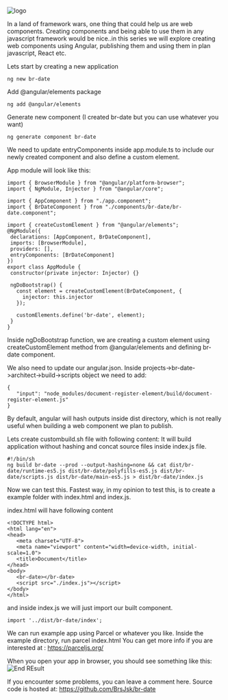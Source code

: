 ![logo](https://dev-to-uploads.s3.amazonaws.com/i/1in1ws6i5rq5a14mjclq.png)

In a land of framework wars, one thing that could help us are web components. Creating components and being able to use them in any javascript framework would be nice..in this series we will explore creating web components using Angular, publishing them and using them in plan javascript, React etc.


Lets start by creating a new application
```
ng new br-date
```
Add @angular/elements package
```
ng add @angular/elements
```
Generate new component (I created br-date but you can use whatever you want)
```
ng generate component br-date
```

We need to update entryComponents inside app.module.ts to include our newly created component  and also define a custom element.

App module will look like this:

```
import { BrowserModule } from "@angular/platform-browser";
import { NgModule, Injector } from "@angular/core";
 
import { AppComponent } from "./app.component";
import { BrDateComponent } from "./components/br-date/br-date.component";
 
import { createCustomElement } from "@angular/elements";
@NgModule({
 declarations: [AppComponent, BrDateComponent],
 imports: [BrowserModule],
 providers: [],
 entryComponents: [BrDateComponent]
})
export class AppModule {
 constructor(private injector: Injector) {}
 
 ngDoBootstrap() {
   const element = createCustomElement(BrDateComponent, {
     injector: this.injector
   });
 
   customElements.define('br-date', element);
 }
}

```

Inside ngDoBootstrap function, we are creating a custom element using createCustomElement method from @angular/elements and defining br-date component.

We also need to update our angular.json. Inside projects->br-date->architect->build->scripts object we need to add:

```
{
   "input": "node_modules/document-register-element/build/document-register-element.js"
}

```

By default, angular will hash outputs inside dist directory, which is not really useful when building a web component we plan to publish.

Lets create custombuild.sh file with following content:
It will build application without hashing and concat source files inside index.js file.

```
#!/bin/sh
ng build br-date --prod --output-hashing=none && cat dist/br-date/runtime-es5.js dist/br-date/polyfills-es5.js dist/br-date/scripts.js dist/br-date/main-es5.js > dist/br-date/index.js
```

Now we can test this.
Fastest way, in my opinion to test this, is to create a example folder with index.html and index.js.

index.html will have following content

```
<!DOCTYPE html>
<html lang="en">
<head>
   <meta charset="UTF-8">
   <meta name="viewport" content="width=device-width, initial-scale=1.0">
   <title>Document</title>
</head>
<body>
   <br-date></br-date>
   <script src="./index.js"></script>
</body>
</html>
```

and inside index.js we will just import our built component.

```
import '../dist/br-date/index';
```

We can run example app using Parcel or whatever you like.
Inside the example directory, run parcel index.html
You can get more info if you are interested at : https://parceljs.org/

When you open your app in browser, you should see something like this:
![End REsult](https://dev-to-uploads.s3.amazonaws.com/i/3ig3spse7cxbcvlpnmmx.png)

If you encounter some problems, you can leave a comment here.
Source code is hosted at: https://github.com/BrsJsk/br-date